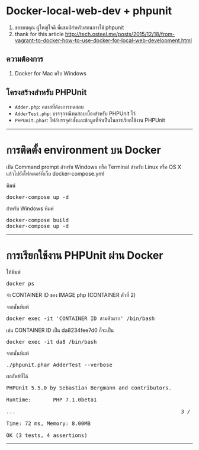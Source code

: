 # Docker-local-web-dev + phpunit
1. ขอขอบคุณ ผู้ใหญ่ใจดี พี่แชมป์สำหรับสอนการใช้ phpunit
2. thank for this article http://tech.osteel.me/posts/2015/12/18/from-vagrant-to-docker-how-to-use-docker-for-local-web-development.html



## ความต้องการ
1. Docker for Mac หรือ Windows

## โครงสร้างสำหรับ PHPUnit
- ``Adder.php``: คลาสที่ต้องการทดสอบ
- ``AdderTest.php``: บรรจุกรณีทดสอบเบื้องสำหรับ PHPUnit ไว้
- ``PHPUnit.phar``: ไฟล์บรรจุคำสั่งและข้อมูลที่จำเป็นในการเรียกใช้งาน PHPUnit

--------------------

<h1>การติดตั้ง  environment บน Docker</h1>

เปิด Command prompt สำหรับ Windows หรือ Terminal สำหรับ Linux หรือ OS X แล้วไปยังโฟลเดอร์ที่เก็บ docker-compose.yml

พิมพ์  
<pre>docker-compose up -d</pre>

สำหรับ Windows พิมพ์
<pre>docker-compose build
docker-compose up -d</pre>


---------------------
<h1>การเรียกใช้งาน PHPUnit ผ่าน Docker</h1>

ให้พิมพ์
<pre>docker ps</pre>

จำ CONTAINER ID ของ IMAGE php (CONTAINER ตัวที่ 2)

จากนั้นพิมพ์
<pre>docker exec -it 'CONTAINER ID สามตัวแรก' /bin/bash</pre>

เช่น CONTAINER ID เป็น da8234fee7d0
ก็จะเป็น
<pre>docker exec -it da8 /bin/bash</pre>

จากนั้นพิมพ์
<pre>./phpunit.phar AdderTest --verbose</pre>

ผลลัพธ์ที่ได้
<pre>PHPUnit 5.5.0 by Sebastian Bergmann and contributors.

Runtime:       PHP 7.1.0beta1

...                                                     3 / 3 (100%)

Time: 72 ms, Memory: 8.00MB

OK (3 tests, 4 assertions)</pre>

---------------------


